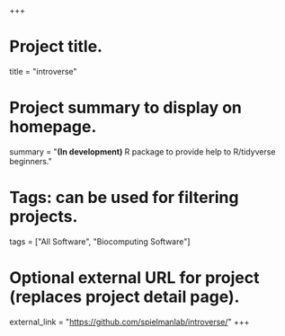 +++
# Project title.
title = "introverse"

# Project summary to display on homepage.
summary = "**(In development)** R package to provide help to R/tidyverse beginners."

# Tags: can be used for filtering projects.
tags = ["All Software", "Biocomputing Software"]

# Optional external URL for project (replaces project detail page).
external_link = "https://github.com/spielmanlab/introverse/"
+++


